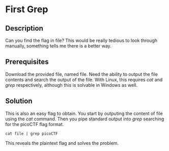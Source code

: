 # First Grep

## Description

Can you find the flag in file? This would be really tedious to look through manually, something tells me there is a better way.

## Prerequisites

Download the provided file, named file. Need the ability to output the file contents and search the output of the file. With Linux, this requires *cat* and *grep* respectively, although this is solvable in Windows as well.

## Solution

This is also an easy flag to obtain. You start by outputing the content of file using the *cat* command. Then you pipe standard output into *grep* searching for the picoCTF flag format.

```
cat file | grep picoCTF
```

This reveals the plaintext flag and solves the problem.